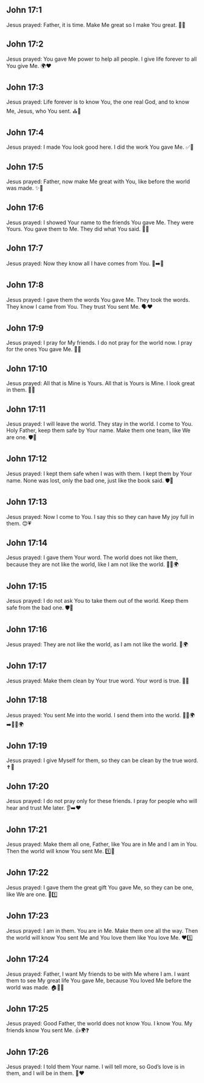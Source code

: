 ## John 17:1
Jesus prayed: <jesus>Father, it is time. Make Me great so I make You great.</jesus> 🙏✨
## John 17:2
Jesus prayed: <jesus>You gave Me power to help all people. I give life forever to all You give Me.</jesus> 🌍❤️
## John 17:3
Jesus prayed: <jesus>Life forever is to know You, the one real God, and to know Me, Jesus, who You sent.</jesus> ⛪️💖
## John 17:4
Jesus prayed: <jesus>I made You look good here. I did the work You gave Me.</jesus> ✅🙌
## John 17:5
Jesus prayed: <jesus>Father, now make Me great with You, like before the world was made.</jesus> ✨🌟
## John 17:6
Jesus prayed: <jesus>I showed Your name to the friends You gave Me. They were Yours. You gave them to Me. They did what You said.</jesus> 👥📖
## John 17:7
Jesus prayed: <jesus>Now they know all I have comes from You.</jesus> 🎁➡️🙏
## John 17:8
Jesus prayed: <jesus>I gave them the words You gave Me. They took the words. They know I came from You. They trust You sent Me.</jesus> 🗣️❤️
## John 17:9
Jesus prayed: <jesus>I pray for My friends. I do not pray for the world now. I pray for the ones You gave Me.</jesus> 🙏🫶
## John 17:10
Jesus prayed: <jesus>All that is Mine is Yours. All that is Yours is Mine. I look great in them.</jesus> 🤝✨
## John 17:11
Jesus prayed: <jesus>I will leave the world. They stay in the world. I come to You. Holy Father, keep them safe by Your name. Make them one team, like We are one.</jesus> 🛡️🤍
## John 17:12
Jesus prayed: <jesus>I kept them safe when I was with them. I kept them by Your name. None was lost, only the bad one, just like the book said.</jesus> 🛡️📖
## John 17:13
Jesus prayed: <jesus>Now I come to You. I say this so they can have My joy full in them.</jesus> 😊💗
## John 17:14
Jesus prayed: <jesus>I gave them Your word. The world does not like them, because they are not like the world, like I am not like the world.</jesus> 📖🚫🌍
## John 17:15
Jesus prayed: <jesus>I do not ask You to take them out of the world. Keep them safe from the bad one.</jesus> 🛡️🙏
## John 17:16
Jesus prayed: <jesus>They are not like the world, as I am not like the world.</jesus> 🌟🌍
## John 17:17
Jesus prayed: <jesus>Make them clean by Your true word. Your word is true.</jesus> 🧼📖
## John 17:18
Jesus prayed: <jesus>You sent Me into the world. I send them into the world.</jesus> 🚶‍♂️🌍➡️🚶‍♀️🌍
## John 17:19
Jesus prayed: <jesus>I give Myself for them, so they can be clean by the true word.</jesus> ✝️🧼
## John 17:20
Jesus prayed: <jesus>I do not pray only for these friends. I pray for people who will hear and trust Me later.</jesus> 👂➡️❤️
## John 17:21
Jesus prayed: <jesus>Make them all one, Father, like You are in Me and I am in You. Then the world will know You sent Me.</jesus> 1️⃣🤝
## John 17:22
Jesus prayed: <jesus>I gave them the great gift You gave Me, so they can be one, like We are one.</jesus> 🎁1️⃣
## John 17:23
Jesus prayed: <jesus>I am in them. You are in Me. Make them one all the way. Then the world will know You sent Me and You love them like You love Me.</jesus> ❤️1️⃣
## John 17:24
Jesus prayed: <jesus>Father, I want My friends to be with Me where I am. I want them to see My great life You gave Me, because You loved Me before the world was made.</jesus> 🏠👀✨
## John 17:25
Jesus prayed: <jesus>Good Father, the world does not know You. I know You. My friends know You sent Me.</jesus> 👍🌍❓
## John 17:26
Jesus prayed: <jesus>I told them Your name. I will tell more, so God’s love is in them, and I will be in them.</jesus> 📣❤️
